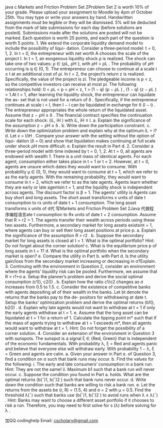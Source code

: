 java c Markets and Friction Problem Set 2Problem Set 2 is worth 10% of your grade.  Please upload your assignment to Moodle by 4pm of October 25th. You may type or write your answers by hand. Handwritten assignments must be legible or they will be dismissed. 5% will be deducted from the mark of late submissions for each day (before solutions are posted). Submissions made after the solutions are posted will not be marked. Each question is worth 25 points, and each part of the question is worth 5 points. 1. We extend the corporate liquidity demand model to include the possibility of liqui- dation. Consider a three-period model: t = 0, 1, 2. In t = 0, the entrepreneur with net worth A chooses the scale of the project I. In t = 1, an exogenous liquidity shock ρ is realized. The shock can take one of two values: ρ ∈ {ρL, ρH }, with ρH  > ρL . The probability of ρH occurring is q ∈ (0, 1). The entrepreneur can choose to continue at a scale i  ≤ I at an additional cost of ρi. In t  = 2, the project’s return z is realized. Specifically, the value of the project is zi. The pledgeable income is p  < z, so the competitive investors can receive at most pi. The following relationships hold: 0 < ρL  < p < ρH  < z, 1 > (1 − q) (p − ρL ) , (1 − q) (z − ρL ) > 1.At t = 1, after learning the liquidity shock, the entrepreneur can liquidate the as- set that is not used for a return of δ . Specifically, if the entrepreneur continues at scale i < I, then I − i can be liquidated in exchange for δ (I − i) . The entrepreneur appropriates the whole return of the liquidated asset.  Assume that z − ρH   ≥ δ . The financial contract specifies the continuation scale for each shock:  (iL, iH ) with iL, iH  ≤ I. a. Explain the significance of the assumption z − ρH  ≥ δ . b. Write down the participation constraint. c. Write down the optimization problem and explain why at the optimum iL  = I? d. Let x = I/iH . Compare your answer with the setting without the option of liqui- dation (δ = 0) and show that liquidation makes continuing at full scale under shock ρH more difficult. e. Explain the result in Part d. 2. Consider a three-period model with time indexed by t = 0, 1, 2. At t = 0, all agents are endowed with wealth 1. There is a unit mass of identical agents. For each agent, consumption either takes place in t  = 1 or t  = 2. However, at t  = 0, agents are unsure which dates they would want to consume. With probability µ ∈ (0, 1), they would want to consume at t  = 1, which we refer to as the early agents.  With the remaining probability, they would want to consume in t = 2, which we refer to as the late agents.  Agents learn whether they are early or late agentsin t  =  1, and the liquidity shock is independent across agents. The discount factor is β = 1. The agents’ utility is Agents can buy short and long assets.  The short asset transforms x units of date t consumption to rx units of date t + 1 consumption.  The long asset transforms x units of d代 写Markets and Friction Problem Set 2Java 代做程序编程语言ate t consumption to Rx units of date t + 2 consumption.  Assume that R > r2  > 1. The agents transfer their wealth across periods using these two assets. Furthermore, a secondary market for long assets existsint = 1, where agents can buy or sell their long asset positions at price p. a. Explain the significance of the assumption R > r2 . b. Suppose the secondary market for long assets is closed at t = 1. What is the optimal portfolio? Hint: Do not forget about the corner solution! c. What is the equilibrium price p of long assets in t = 1? d. What is the optimal portfolio when the secondary market is open? e. Compare the utility in Part b.  with Part d.  Is the utility gain/loss from the secondary market increasing or decreasing in σ?Explain. 3. Continuing with the environment in Question 2, consider an environment where the agents’ liquidity risk can be pooled. Furthermore, we assume that R > r1+σ a. Setup the planner’s problem and derive the social optimal consumption (c1(), c2()) . b. Explain how the ratio c1/c2 changes as σ increases from 0.5 to 1.5. c. Consider the existence of competitive banks with agents depositing all of their wealth in the banks.  Let bt  denote the returns that the banks pay to the de- positors for withdrawing at date t. Setup the banks’ optimization problem and derive the optimal returns (b1(), b2()) . d. Explain why late agents would not want to withdraw at t = 1 if only the early agents withdraw at t = 1. e. Assume that the long asset can be liquidated at t = 1 for a return of 1. Calculate the tipping point m* such that if the mass of agents trying to withdraw at t = 1 exceeds m*, then all agents would want to withdraw at t  = 1. Hint:  Do not forget the possibility of a corner solution. 4. Consider an extension of the environment in Question 3 with sunspots. The sunspot is a signal ξ ∈  {Red, Green} that is independent of the economic fundamentals. With probability λ, ξ = Red and agents panic and believe that everyone else will withdraw early. With probability 1 − λ, ξ = Green and agents are calm. a. Given your answer in Part e.  of Question 3, find a condition on σ such that bank runs may occur. b. Find the values for the following: i. The early and late consumers’ consumption in a bank run. Hint:  They are not the same! ii. Maximum b1 such that a bank run will never occur. c. Suppose the condition you found in Part a. holds. What are the optimal returns (b(ˆ)1, b(ˆ)2 ) such that bank runs never occur. d. Write down the condition such that banks are willing to risk a bank run. e. Let the returns from the assets be (r, R)  =  (1.5, 4) and σ = 2 with µ = 0.5. Find the threshold λ(¯) such that banks use  (b(ˆ)1, b(ˆ)2 ) to avoid runs when λ ≥ λ(¯) . Hint: Banks may want to choose a different asset portfolio if it chooses to risk a run. Therefore, you may need to first solve for s (λ) before solving for λ .

加QQ codinghelp Email: cscholary@gmail.com
